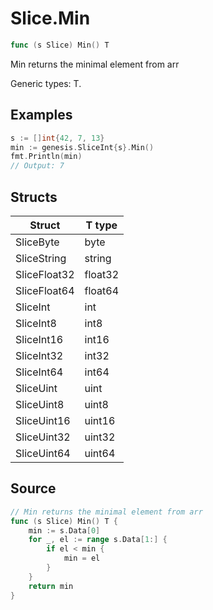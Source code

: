 # Slice.Min

```go
func (s Slice) Min() T
```

Min returns the minimal element from arr

Generic types: T.

## Examples

```go
s := []int{42, 7, 13}
min := genesis.SliceInt{s}.Min()
fmt.Println(min)
// Output: 7
```

## Structs

| Struct | T type |
| ------ | ------ |
| SliceByte | byte |
| SliceString | string |
| SliceFloat32 | float32 |
| SliceFloat64 | float64 |
| SliceInt | int |
| SliceInt8 | int8 |
| SliceInt16 | int16 |
| SliceInt32 | int32 |
| SliceInt64 | int64 |
| SliceUint | uint |
| SliceUint8 | uint8 |
| SliceUint16 | uint16 |
| SliceUint32 | uint32 |
| SliceUint64 | uint64 |

## Source

```go
// Min returns the minimal element from arr
func (s Slice) Min() T {
	min := s.Data[0]
	for _, el := range s.Data[1:] {
		if el < min {
			min = el
		}
	}
	return min
}
```

